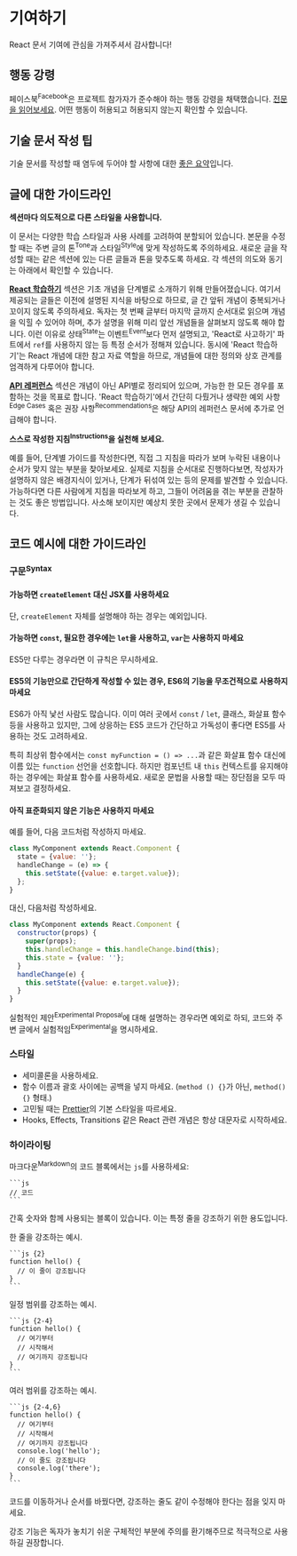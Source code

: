 # 기여하기

React 문서 기여에 관심을 가져주셔서 감사합니다!

## 행동 강령

페이스북<sup>Facebook</sup>은 프로젝트 참가자가 준수해야 하는 행동 강령을 채택했습니다. [전문을 읽어보세요](https://code.facebook.com/codeofconduct). 어떤 행동이 허용되고 허용되지 않는지 확인할 수 있습니다.

## 기술 문서 작성 팁

기술 문서를 작성할 때 염두에 두어야 할 사항에 대한 [좋은 요약](https://medium.com/@kvosswinkel/coding-like-a-journalist-ee52360a16bc)입니다.

## 글에 대한 가이드라인

**섹션마다 의도적으로 다른 스타일을 사용합니다.**

이 문서는 다양한 학습 스타일과 사용 사례를 고려하여 분할되어 있습니다. 본문을 수정할 때는 주변 글의 톤<sup>Tone</sup>과 스타일<sup>Style</sup>에 맞게 작성하도록 주의하세요. 새로운 글을 작성할 때는 같은 섹션에 있는 다른 글들과 톤을 맞추도록 하세요. 각 섹션의 의도와 동기는 아래에서 확인할 수 있습니다.

**[React 학습하기](https://ko.react.dev/learn)** 섹션은 기초 개념을 단계별로 소개하기 위해 만들어졌습니다. 여기서 제공되는 글들은 이전에 설명된 지식을 바탕으로 하므로, 글 간 앞뒤 개념이 중복되거나 꼬이지 않도록 주의하세요. 독자는 첫 번째 글부터 마지막 글까지 순서대로 읽으며 개념을 익힐 수 있어야 하며, 추가 설명을 위해 미리 앞선 개념들을 살펴보지 않도록 해야 합니다. 이런 이유로 상태<sup>State</sup>는 이벤트<sup>Event</sup>보다 먼저 설명되고, 'React로 사고하기' 파트에서 `ref`를 사용하지 않는 등 특정 순서가 정해져 있습니다. 동시에 'React 학습하기'는 React 개념에 대한 참고 자료 역할을 하므로, 개념들에 대한 정의와 상호 관계를 엄격하게 다루어야 합니다.

**[API 레퍼런스](https://ko.react.dev/reference/react)** 섹션은 개념이 아닌 API별로 정리되어 있으며, 가능한 한 모든 경우를 포함하는 것을 목표로 합니다. 'React 학습하기'에서 간단히 다뤘거나 생략한 예외 사항<sup>Edge Cases</sup> 혹은 권장 사항<sup>Recommendations</sup>은 해당 API의 레퍼런스 문서에 추가로 언급해야 합니다.

**스스로 작성한 지침<sup>Instructions</sup>을 실천해 보세요.**

예를 들어, 단계별 가이드를 작성한다면, 직접 그 지침을 따라가 보며 누락된 내용이나 순서가 맞지 않는 부분을 찾아보세요. 실제로 지침을 순서대로 진행하다보면, 작성자가 설명하지 않은 배경지식이 있거나, 단계가 뒤섞여 있는 등의 문제를 발견할 수 있습니다. 가능하다면 다른 사람에게 지침을 따라보게 하고, 그들이 어려움을 겪는 부분을 관찰하는 것도 좋은 방법입니다. 사소해 보이지만 예상치 못한 곳에서 문제가 생길 수 있습니다.

## 코드 예시에 대한 가이드라인

### 구문<sup>Syntax</sup>

#### 가능하면 `createElement` 대신 JSX를 사용하세요

단, `createElement` 자체를 설명해야 하는 경우는 예외입니다.

#### 가능하면 `const`, 필요한 경우에는 `let`을 사용하고, `var`는 사용하지 마세요

ES5만 다루는 경우라면 이 규칙은 무시하세요.

#### ES5의 기능만으로 간단하게 작성할 수 있는 경우, ES6의 기능을 무조건적으로 사용하지 마세요

ES6가 아직 낯선 사람도 많습니다. 이미 여러 곳에서 `const` / `let`, 클래스, 화살표 함수 등을 사용하고 있지만, 그에 상응하는 ES5 코드가 간단하고 가독성이 좋다면 ES5를 사용하는 것도 고려하세요.

특히 최상위 함수에서는 `const myFunction = () => ...`과 같은 화살표 함수 대신에 이름 있는 `function` 선언을 선호합니다. 하지만 컴포넌트 내 `this` 컨텍스트를 유지해야 하는 경우에는 화살표 함수를 사용하세요. 새로운 문법을 사용할 때는 장단점을 모두 따져보고 결정하세요.

#### 아직 표준화되지 않은 기능은 사용하지 마세요

예를 들어, 다음 코드처럼 작성하지 마세요.

```js
class MyComponent extends React.Component {
  state = {value: ''};
  handleChange = (e) => {
    this.setState({value: e.target.value});
  };
}
```

대신, 다음처럼 작성하세요.

```js
class MyComponent extends React.Component {
  constructor(props) {
    super(props);
    this.handleChange = this.handleChange.bind(this);
    this.state = {value: ''};
  }
  handleChange(e) {
    this.setState({value: e.target.value});
  }
}
```

실험적인 제안<sup>Experimental Proposal</sup>에 대해 설명하는 경우라면 예외로 하되, 코드와 주변 글에서 실험적임<sup>Experimental</sup>을 명시하세요.

### 스타일

- 세미콜론을 사용하세요.
- 함수 이름과 괄호 사이에는 공백을 넣지 마세요. (`method () {}`가 아닌, `method() {}` 형태.)
- 고민될 때는 [Prettier](https://prettier.io/playground/)의 기본 스타일을 따르세요.
- Hooks, Effects, Transitions 같은 React 관련 개념은 항상 대문자로 시작하세요.

### 하이라이팅

마크다운<sup>Markdown</sup>의 코드 블록에서는 `js`를 사용하세요:

````
```js
// 코드
```
````

간혹 숫자와 함께 사용되는 블록이 있습니다.
이는 특정 줄을 강조하기 위한 용도입니다.

한 줄을 강조하는 예시.

````
```js {2}
function hello() {
  // 이 줄이 강조됩니다
}
```
````

일정 범위를 강조하는 예시.

````
```js {2-4}
function hello() {
  // 여기부터
  // 시작해서
  // 여기까지 강조됩니다
}
```
````

여러 범위를 강조하는 예시.

````
```js {2-4,6}
function hello() {
  // 여기부터
  // 시작해서
  // 여기까지 강조됩니다
  console.log('hello');
  // 이 줄도 강조됩니다
  console.log('there');
}
```
````

코드를 이동하거나 순서를 바꿨다면, 강조하는 줄도 같이 수정해야 한다는 점을 잊지 마세요.

강조 기능은 독자가 놓치기 쉬운 구체적인 부분에 주의를 환기해주므로 적극적으로 사용하길 권장합니다.
